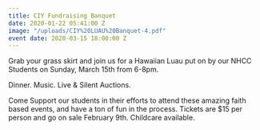 ```yaml
---
title: CIY Fundraising Banquet
date: 2020-01-22 05:41:00 Z
image: "/uploads/CIY%20LUAU%20Banquet-4.pdf"
event date: 2020-03-15 18:00:00 Z
---
```


Grab your grass skirt and join us for a Hawaiian Luau put on by our NHCC Students on Sunday, March 15th from 6-8pm.
 
Dinner. Music. Live & Silent Auctions. 

Come Support our students in their efforts to attend these amazing faith based events, and have a ton of fun in the process. Tickets are $15 per person and go on sale February 9th. Childcare available.